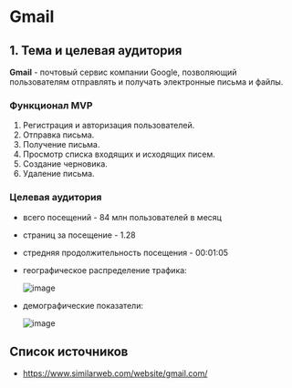 # Gmail


## 1. Тема и целевая аудитория

**Gmail** - почтовый сервис компании Google, позволяющий пользователям отправлять и получать электронные письма и файлы.

### Функционал MVP

1. Регистрация и авторизация пользователей.
2. Отправка письма.
3. Получение письма.
4. Просмотр списка входящих и исходящих писем.
6. Создание черновика.
7. Удаление письма.

### Целевая аудитория

- всего посещений - 84 млн пользователей в месяц
- страниц за посещение - 1.28
- стредняя продолжительность посещения - 00:01:05
- географическое распределение трафика:
  
  ![image](https://github.com/user-attachments/assets/fc5c4921-6319-437d-8407-6b36a29a4724)
- демографические показатели:
  
  ![image](https://github.com/user-attachments/assets/80d510d1-2564-4b13-99f6-24b766b8d1bf)

## Список источников

- https://www.similarweb.com/website/gmail.com/
